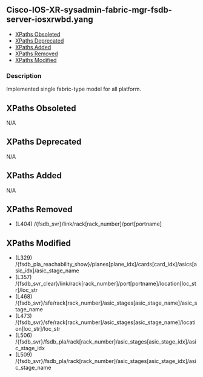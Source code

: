 ## Cisco-IOS-XR-sysadmin-fabric-mgr-fsdb-server-iosxrwbd.yang

- [XPaths Obsoleted](#xpaths-obsoleted)
- [XPaths Deprecated](#xpaths-deprecated)
- [XPaths Added](#xpaths-added)
- [XPaths Removed](#xpaths-removed)
- [XPaths Modified](#xpaths-modified)

### Description

Implemented single fabric-type model for all platform.

## XPaths Obsoleted

N/A

## XPaths Deprecated

N/A

## XPaths Added

N/A

## XPaths Removed

- (L404)	/{fsdb_svr}/link/rack[rack_number]/port[portname]

## XPaths Modified

- (L329)	/{fsdb_pla_reachability_show}/planes[plane_idx]/cards[card_idx]/asics[asic_idx]/asic_stage_name
- (L357)	/{fsdb_svr_clear}/link/rack[rack_number]/port[portname]/location[loc_str]/loc_str
- (L468)	/{fsdb_svr}/sfe/rack[rack_number]/asic_stages[asic_stage_name]/asic_stage_name
- (L473)	/{fsdb_svr}/sfe/rack[rack_number]/asic_stages[asic_stage_name]/location[loc_str]/loc_str
- (L506)	/{fsdb_svr}/fsdb_pla/rack[rack_number]/asic_stages[asic_stage_idx]/asic_stage_idx
- (L509)	/{fsdb_svr}/fsdb_pla/rack[rack_number]/asic_stages[asic_stage_idx]/asic_stage_name

